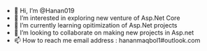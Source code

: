 - 👋 Hi, I’m @Hanan019
- 👀 I’m interested in exploring new venture of Asp.Net Core
- 🌱 I’m currently learning opitimization of Asp.Net projects 
- 💞️ I’m looking to collaborate on making new projects in Asp.net
- 📫 How to reach me email address :  hananmaqbol1#outlook.com

<!---
Hanan019/Hanan019 is a ✨ special ✨ repository because its `README.md` (this file) appears on your GitHub profile.
You can click the Preview link to take a look at your changes.
--->
